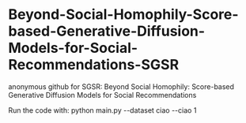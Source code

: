 # Beyond-Social-Homophily-Score-based-Generative-Diffusion-Models-for-Social-Recommendations-SGSR
anonymous github for SGSR: Beyond Social Homophily: Score-based Generative Diffusion Models for Social Recommendations

Run the code with: python main.py --dataset ciao --ciao 1
